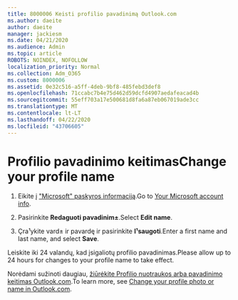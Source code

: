 ```yaml
---
title: 8000006 Keisti profilio pavadinimą Outlook.com
ms.author: daeite
author: daeite
manager: jackiesm
ms.date: 04/21/2020
ms.audience: Admin
ms.topic: article
ROBOTS: NOINDEX, NOFOLLOW
localization_priority: Normal
ms.collection: Adm_O365
ms.custom: 8000006
ms.assetid: 0e32c516-a5ff-4deb-9bf8-485febd3def8
ms.openlocfilehash: 71ccabc7b4e75d462d59dcfd4907aedafeacad4b
ms.sourcegitcommit: 55eff703a17e500681d8fa6a87eb067019ade3cc
ms.translationtype: MT
ms.contentlocale: lt-LT
ms.lasthandoff: 04/22/2020
ms.locfileid: "43706605"
---
```

# <a name="change-your-profile-name"></a><span data-ttu-id="daa74-102">Profilio pavadinimo keitimas</span><span class="sxs-lookup"><span data-stu-id="daa74-102">Change your profile name</span></span>

1. <span data-ttu-id="daa74-103">Eikite į ["Microsoft" paskyros informaciją](https://go.microsoft.com/fwlink/p/?linkid=860841).</span><span class="sxs-lookup"><span data-stu-id="daa74-103">Go to [Your Microsoft account info](https://go.microsoft.com/fwlink/p/?linkid=860841).</span></span>
    
2. <span data-ttu-id="daa74-104">Pasirinkite **Redaguoti pavadinim±**.</span><span class="sxs-lookup"><span data-stu-id="daa74-104">Select **Edit name**.</span></span> 
    
3. <span data-ttu-id="daa74-105">Çra¹ykite vard± ir pavardę ir pasirinkite **I¹saugoti**.</span><span class="sxs-lookup"><span data-stu-id="daa74-105">Enter a first name and last name, and select **Save**.</span></span> 
    
<span data-ttu-id="daa74-106">Leiskite iki 24 valandų, kad įsigaliotų profilio pavadinimas.</span><span class="sxs-lookup"><span data-stu-id="daa74-106">Please allow up to 24 hours for changes to your profile name to take effect.</span></span>
  
<span data-ttu-id="daa74-107">Norėdami sužinoti daugiau, [žiūrėkite Profilio nuotraukos arba pavadinimo keitimas Outlook.com](https://go.microsoft.com/fwlink/?linkid=873110).</span><span class="sxs-lookup"><span data-stu-id="daa74-107">To learn more, see [Change your profile photo or name in Outlook.com](https://go.microsoft.com/fwlink/?linkid=873110).</span></span>
  

